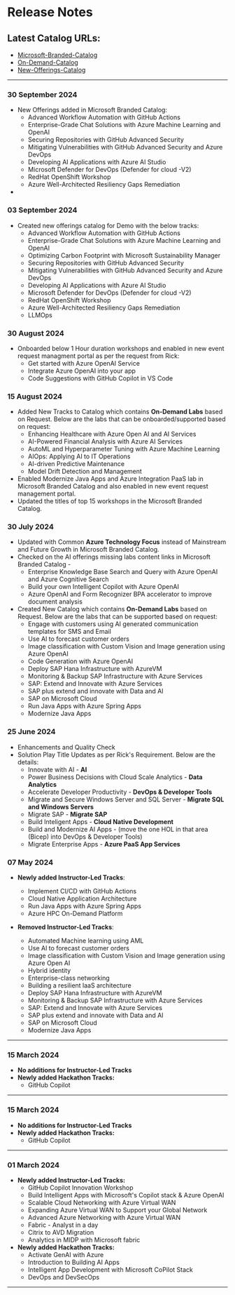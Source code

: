 # Release Notes

## Latest Catalog URLs:
   - [Microsoft-Branded-Catalog](https://spektrasystems-my.sharepoint.com/:b:/p/keerthana_ganji/EdvPqe1_svtAvM0XdUMwU30BTZIFLxePp_BA8bXfzfvvWA?e=uWIj0v)
   - [On-Demand-Catalog](https://spektrasystems-my.sharepoint.com/:b:/p/keerthana_ganji/EUGR6p0gO-FDqdhltMUbkFcBJ1t3NAo8zysqbgvoSHABDg?e=YhMGnK)
   - [New-Offerings-Catalog](https://spektrasystems-my.sharepoint.com/:b:/p/keerthana_ganji/EZo7rZQ6atxAiQUrRs-hka0BW_PpXMmF-SwEqhhcris1Cw?e=vbuBYj)

---------------------
### 30 September 2024

* New Offerings added in Microsoft Branded Catalog:
  * Advanced Workflow Automation with GitHub Actions
  * Enterprise-Grade Chat Solutions with Azure Machine Learning and OpenAI
  * Securing Repositories with GitHub Advanced Security
  * Mitigating Vulnerabilities with GitHub Advanced Security and Azure DevOps
  * Developing AI Applications with Azure AI Studio
  * Microsoft Defender for DevOps (Defender for cloud -V2)
  * RedHat OpenShift Workshop
  * Azure Well-Architected Resiliency Gaps Remediation
* 





### 03 September 2024

* Created new offerings catalog for Demo with the below tracks:
   * Advanced Workflow Automation with GitHub Actions
   * Enterprise-Grade Chat Solutions with Azure Machine Learning and OpenAI
   * Optimizing Carbon Footprint with Microsoft Sustainability Manager
   * Securing Repositories with GitHub Advanced Security
   * Mitigating Vulnerabilities with GitHub Advanced Security and Azure DevOps
   * Developing AI Applications with Azure AI Studio 
   * Microsoft Defender for DevOps (Defender for cloud -V2)
   * RedHat OpenShift Workshop
   * Azure Well-Architected Resiliency Gaps Remediation
   * LLMOps 

### 30 August 2024

* Onboarded below 1 Hour duration workshops and enabled in new event request managment portal as per the request from Rick:
  * Get started with Azure OpenAI Service
  * Integrate Azure OpenAI into your app
  * Code Suggestions with GitHub Copilot in VS Code

### 15 August 2024

* Added New Tracks to Catalog which contains **On-Demand Labs** based on Request. Below are the labs that can be onboarded/supported based on request:
   * Enhancing Healthcare with Azure Open AI and AI Services
   * AI-Powered Financial Analysis with Azure AI Services
   * AutoML and Hyperparameter Tuning with Azure Machine Learning
   * AIOps: Applying AI to IT Operations
   * AI-driven Predictive Maintenance
   * Model Drift Detection and Management
 * Enabled Modernize Java Apps and Azure Integration PaaS lab in Microsoft Branded Catalog and also enabled in new event request management portal.
 * Updated the titles of top 15 workshops in the Microsoft Branded Catalog.

### 30 July 2024

  * Updated with Common **Azure Technology Focus** instead of Mainstream and Future Growth in Microsoft Branded Catalog.
  * Checked on the AI offerings missing labs content links in Microsoft Branded Catalog - 
    * Enterprise Knowledge Base Search and Query with Azure OpenAI and Azure Cognitive Search
    * Build your own Intelligent Copilot with Azure OpenAI
    * Azure OpenAI and Form Recognizer BPA accelerator to improve document analysis
   * Created New Catalog which contains **On-Demand Labs** based on Request. Below are the labs that can be supported based on request:
     * Engage with customers using AI generated communication templates for SMS and Email
     * Use AI to forecast customer orders
     * Image classification with Custom Vision and Image generation using Azure OpenAI
     * Code Generation with Azure OpenAI
     * Deploy SAP Hana Infrastructure with AzureVM
     * Monitoring & Backup SAP Infrastructure with Azure Services
     * SAP: Extend and Innovate with Azure Services
     * SAP plus extend and innovate with Data and AI
     * SAP on Microsoft Cloud
     * Run Java Apps with Azure Spring Apps
     * Modernize Java Apps

### 25 June 2024

  * Enhancements and Quality Check
  * Solution Play Title Updates as per Rick's Requirement. Below are the details:
    * Innovate with AI  - **AI**
    * Power Business Decisions with Cloud Scale Analytics - **Data Analytics** 
    * Accelerate Developer Productivity - **DevOps & Developer Tools**
    * Migrate and Secure Windows Server and SQL Server - **Migrate SQL and Windows Servers**
    * Migrate SAP - **Migrate SAP**
    * Build Inteligent Apps - **Cloud Native Development**
    * Build and Modernize AI Apps - (move the one HOL in that area (Bicep) into DevOps & Developer Tools)
    * Migrate Enterprise Apps - **Azure PaaS App Services**

### 07 May 2024

  * **Newly added Instructor-Led Tracks**: 
    * Implement CI/CD with GitHub Actions
    * Cloud Native Application Architecture
    * Run Java Apps with Azure Spring Apps
    * Azure HPC On-Demand Platform
   
  * **Removed Instructor-Led Tracks**:
    * Automated Machine learning using AML
    * Use AI to forecast customer orders
    * Image classification with Custom Vision and Image generation using Azure Open AI
    * Hybrid identity
    * Enterprise-class networking
    * Building a resilient laaS architecture
    * Deploy SAP Hana Infrastructure with AzureVM
    * Monitoring & Backup SAP Infrastructure with Azure Services
    * SAP: Extend and Innovate with Azure Services
    * SAP plus extend and innovate with Data and AI
    * SAP on Microsoft Cloud
    * Modernize Java Apps

---------------------

### 15 March 2024

  * **No additions for Instructor-Led Tracks** 
  * **Newly added Hackathon Tracks:**
    * GitHub Copilot

---------------------

### 15 March 2024

  * **No additions for Instructor-Led Tracks** 
  * **Newly added Hackathon Tracks:**
    * GitHub Copilot

-----------------------

### 01 March 2024

  * **Newly added Instructor-Led Tracks:**
    * GitHub Copilot Innovation Workshop  
    * Build Intelligent Apps with Microsoft's Copilot stack & Azure OpenAI 
    * Scalable Cloud Networking with Azure Virtual WAN
    * Expanding Azure Virtual WAN to Support your Global Network
    * Advanced Azure Networking with Azure Virtual WAN 
    * Fabric - Analyst in a day 
    * Citrix to AVD Migration 
    * Analytics in MIDP with Microsoft fabric 
  * **Newly added Hackathon Tracks:**
    * Activate GenAI with Azure
    * Introduction to Building AI Apps
    * Intelligent App Development with Microsoft CoPilot Stack
    * DevOps and DevSecOps

-------------------------
